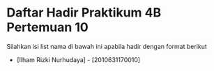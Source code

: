 # Daftar Hadir Praktikum 4B Pertemuan 10
Silahkan isi list nama di bawah ini apabila hadir dengan format berikut

- [Ilham Rizki Nurhudaya] - [2010631170010]
